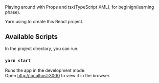 Playing around with Props and tsx(TypeScript XML), for beginign(learning phase).

Yarn using to create this React project.

## Available Scripts

In the project directory, you can run:

### `yarn start`

Runs the app in the development mode.\
Open [http://localhost:3000](http://localhost:3000) to view it in the browser.
